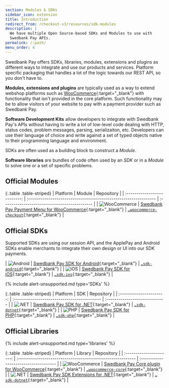 ```yaml
---
section: Modules & SDKs
sidebar_icon: extension
title: Introduction
redirect_from: /checkout-v3/resources/sdk-modules
description: |
  We have multiple Open Source-based SDKs and Modules to use with
  Swedbank Pay APIs.
permalink: /:path/
menu_order: 4
---
```


Swedbank Pay offers SDKs, libraries, modules, extensions and plugins as
different ways to integrate and use our products and services. Platform specific
packaging that handles a lot of the logic towards our REST API, so you don't
have to.

**Modules, extensions and plugins** are typically used as a way to extend
webshop platforms such as [WooCommerce][woocommerce]{:target="_blank"} with
functionality that isn't provided in the core platform. Such functionality may
be to allow visitors of your website to pay with a payment provider such as
Swedbank Pay.

**Software Development Kits** allow developers to integrate with Swedbank Pay's
APIs without having to write a lot of low-level code dealing with HTTP, status
codes, problem messages, parsing, serializaiton, etc. Developers can use their
language of choice and write against a set of typed objects native to their
programming language and environment.

SDKs are often used as a building block to construct a *Module*.

**Software libraries** are bundles of code often used by an *SDK* or in a
*Module* to solve one or a set of specific problems.

## Official Modules

{:.table .table-striped}
|            Platform          | Module                                                           | Repository                                    |
| :--------------------------: | :--------------------------------------------------------------- | :-------------------------------------------- |
|   ![WooCommerce][woo-icon]   | [Swedbank Pay Payment Menu for WooCommerce][woo-checkout-link]{:target="_blank"}   | [`…woocommerce-checkout`][woo-checkout-repo]{:target="_blank"}  |

## Official SDKs

Supported SDKs are using our session API, and the ApplePay and Android SDKs
enable merchants to integrate their own design or UI into our SDK payments.

| ![Android][android-icon] | [Swedbank Pay SDK for Android][android-link]{:target="_blank"} | [`…sdk-android`][android-repo]{:target="_blank"} |
|     ![iOS][ios-icon]     | [Swedbank Pay SDK for iOS][ios-link]{:target="_blank"}         | [`…sdk-ios`][ios-repo]{:target="_blank"}         |

{% include alert-unsupported.md type='SDKs' %}

{:.table .table-striped}
|            Platform      | SDK                                          | Repository                     |
| :----------------------: | :------------------------------------------- | :----------------------------- |
|   ![.NET][dotnet-icon]   | [Swedbank Pay SDK for .NET][dotnet-link]{:target="_blank"}     | [`…sdk-dotnet`][dotnet-repo]{:target="_blank"}   |
|     ![PHP][php-icon]     | [Swedbank Pay SDK for PHP][php-link]{:target="_blank"}         | [`…sdk-php`][php-repo]{:target="_blank"}         |

## Official Libraries

{% include alert-unsupported.md type='libraries' %}

{:.table .table-striped}
|            Platform      | Library                                                     | Repository                            |
| :----------------------: | :---------------------------------------------------------- | :------------------------------------ |
| ![WooCommerce][woo-icon] | [Swedbank Pay Core plugin for WooCommerce][woo-core-link]{:target="_blank"}   | [`…woocommerce-core`][woo-core-repo]{:target="_blank"}  |
|   ![.NET][dotnet-icon]   | [Swedbank Pay SDK Extensions for .NET][dotnet-link]{:target="_blank"}         | [`…sdk-dotnet`][dotnet-repo]{:target="_blank"}          |

[android-icon]: /assets/img/logos/android.svg
[android-link]: https://search.maven.org/artifact/com.swedbankpay.mobilesdk/mobilesdk
[android-repo]: https://github.com/SwedbankPay/swedbank-pay-sdk-android
[dotnet-icon]: /assets/img/logos/dotnet.svg
[dotnet-link]: https://www.nuget.org/packages/SwedbankPay.Sdk
[dotnet-repo]: https://github.com/SwedbankPay/swedbank-pay-sdk-dotnet
[episerver-icon]: /assets/img/logos/episerver.svg
[episerver-link]: https://www.optimizely.com/apps/swedbank-pay-checkout/
[episerver-repo]: https://github.com/SwedbankPay/swedbank-pay-episerver-checkout
[ios-icon]: /assets/img/logos/swift.svg
[ios-link]: https://cocoapods.org/pods/SwedbankPaySDK
[ios-repo]: https://github.com/SwedbankPay/swedbank-pay-sdk-ios
[js-icon]: /assets/img/logos/js.svg
[js-link]: https://www.npmjs.com/package/@swedbank-pay/sdk
[js-repo]: https://github.com/SwedbankPay/swedbank-pay-sdk-js
[magento-checkout-repo]: https://github.com/SwedbankPay/swedbank-pay-magento2-checkout
[magento-core-link]: https://packagist.org/packages/swedbank-pay/magento2-core
[magento-core-repo]: https://github.com/SwedbankPay/swedbank-pay-magento2-core
[magento-icon]: /assets/img/logos/magento.svg
[magento-payments-link]: https://packagist.org/packages/swedbank-pay/magento2-payments
[magento-payments-repo]: https://github.com/SwedbankPay/swedbank-pay-magento2-payments
[magento]: https://magento.com/
[php-icon]: /assets/img/logos/php.svg
[php-link]: https://packagist.org/packages/swedbank-pay/swedbank-pay-sdk-php
[php-repo]: https://github.com/SwedbankPay/swedbank-pay-sdk-php
[woo-checkout-link]: https://wordpress.org/plugins/swedbank-pay-payment-menu/
[woo-checkout-repo]: https://github.com/SwedbankPay/swedbank-pay-woocommerce-paymentmenu
[woo-core-link]: https://packagist.org/packages/swedbank-pay/swedbank-pay-woocommerce-core
[woo-core-repo]: https://github.com/SwedbankPay/swedbank-pay-woocommerce-core
[woo-icon]: /assets/img/logos/woocommerce.svg
[woocommerce]: https://woocommerce.com/
